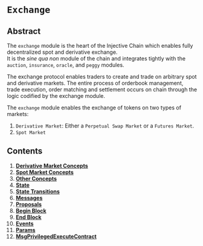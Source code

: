 # `Exchange`

## Abstract

The `exchange` module is the heart of the Injective Chain which enables fully decentralized spot and derivative exchange.  
It is the _sine qua non_ module of the chain and integrates tightly with the `auction`, `insurance`, `oracle`, and `peggy` modules.

The exchange protocol enables traders to create and trade on arbitrary spot and derivative markets.
The entire process of orderbook management, trade execution, order matching and settlement occurs on chain through the logic codified by the exchange module.

The `exchange` module enables the exchange of tokens on two types of markets:

1. `Derivative Market`: Either a `Perpetual Swap Market` or a `Futures Market`.
2. `Spot Market`

## Contents

1. **[Derivative Market Concepts](00_derivative_market_concepts.md)**
2. **[Spot Market Concepts](01_spot_market_concepts.md)**
3. **[Other Concepts](02_other_concepts.md)**
4. **[State](03_state.md)**
5. **[State Transitions](04_state_transitions.md)**
6. **[Messages](05_messages.md)**
7. **[Proposals](06_proposals.md)**
8. **[Begin Block](07_begin_block.md)**
9. **[End Block](08_end_block.md)**
10. **[Events](09_events.md)**
11. **[Params](10_params.md)**
12. **[MsgPrivilegedExecuteContract](11_msg_privileged_execute_contract.md)**
